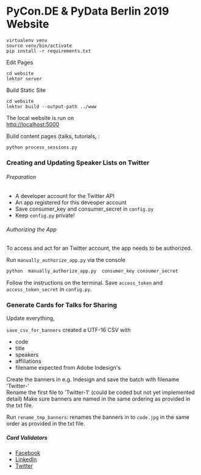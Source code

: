 PyCon.DE & PyData Berlin 2019 Website
================================


    virtualenv venv
    source venv/bin/activate
    pip install -r requirements.txt


Edit Pages

    cd website
    lektor server

Build Static Site
    
    cd website
    lektor build --output-path ../www
    
The local website is run on    
[http://localhost:5000](http://localhost:5000)


Build content pages (talks, tutorials, :


    python process_sessions.py
 
 
### Creating and Updating Speaker Lists on Twitter
 
###### Preparation
 - A developer account for the Twitter API
 - An app registered for this deveoper account
 - Save consumer_key and consumer_secret in `config.py`
 - Keep `config.py` private!
 
###### Authorizing the App

To access and act for an Twitter account, the app needs to be authorized.

Run `manually_authorize_app.py`  via the console

```bash
python  manually_authorize_app.py  consumer_key consumer_secret
```
Follow the instructions on the terminal.
Save `access_token` and `access_token_secret` in `config.py`.  


### Generate Cards for Talks for Sharing
 
Update everything,

`save_csv_for_banners` created a UTF-16 CSV with
- code
- title
- speakers
- affiliations
- filename expected from Adobe Indesign's

Create the banners in e.g. Indesign and save the batch with filename 'Twitter-'  
Rename the first file to 'Twitter-1' (could be coded but not yet implemented detail)
Make sure banners are named in the same ordering as provided in the txt file.

Run `rename_tmp_banners`: renames the banners in to `code.jpg` in the same order as provided in the txt file.

 
 ##### Card Validators
 - [Facebook]( https://developers.facebook.com/tools/debug/sharing/)
 - [LinkedIn]( https://www.linkedin.com/post-inspector/inspect/)  
 - [Twitter]( https://cards-dev.twitter.com/validator)



